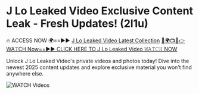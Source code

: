# J Lo Leaked Video Exclusive Content Leak - Fresh Updates! (2l1u)

🔥 ACCESS NOW 🌍==►► <a href="https://tinyurl.com/3fjeunct" rel="nofollow">J Lo Leaked Video Latest Collection</a></h3>
[🔴🌍📺📱👉WA𝚃CH Now==►► CLICK HERE TO J Lo Leaked Video 𝚆𝙰𝚃𝙲𝙷 NOW](https://tinyurl.com/3fjeunct)

Unlock J Lo Leaked Video's private videos and photos today! Dive into the newest 2025 content updates and explore exclusive material you won’t find anywhere else.


<a href="https://tinyurl.com/3fjeunct" rel="nofollow" data-target="animated-image.originalLink"><img src="https://camo.githubusercontent.com/8a4f000d20f83aca3bf7ec5f350d767afa0574a8a352519fd8cfa583a6f93a33/68747470733a2f2f692e696d6775722e636f6d2f644a486b345a712e676966" alt="WATCH Videos" data-canonical-src="https://i.imgur.com/dJHk4Zq.gif" style="max-width: 100%; display: inline-block;" data-target="animated-image.originalImage"></a>
